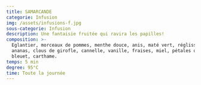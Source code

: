 ```yaml
---
title: SAMARCANDE
categorie: Infusion
img: /assets/infusions-f.jpg
sous-categorie: Infusion
description: Une fantaisie fruitée qui ravira les papilles!
composition: >-
  Eglantier, morceaux de pommes, menthe douce, anis, maté vert, réglisse,
  ananas, clous de girofle, cannelle, vanille, fraises, miel, pétales de soucis,
  bleuet, carthame.
temps: 5 min
degree: 95°C
time: Toute la journée
---
```


